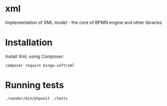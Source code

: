 # xml
Implementation of XML model - the core of BPMN engine and other libraries

# Installation

Install Xml, using Composer:

```
composer require bingo-soft/xml
```

# Running tests

```
./vendor/bin/phpunit ./tests
```
